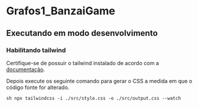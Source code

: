 # Grafos1_BanzaiGame

## Executando em modo desenvolvimento

### Habilitando tailwind

Certifique-se de possuir o tailwind instalado de acordo com a [documentação](https://tailwindcss.com/docs/installation).

Depois execute os seguinte comando para gerar o CSS a medida em que o código fonte for alterado.

``sh
npx tailwindcss -i ./src/style.css -o ./src/output.css --watch
``